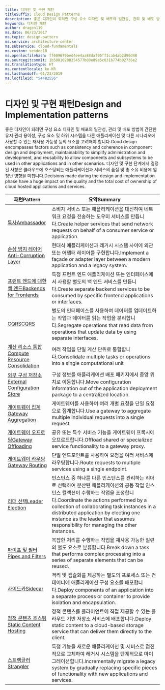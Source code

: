```yaml
---
title: 디자인 및 구현 패턴
titleSuffix: Cloud Design Patterns
description: 좋은 디자인이 되려면 구성 요소 디자인 및 배포의 일관성, 관리 및 배포 방법이 간단한 유지 관리 용이성, 구성 요소 및 하위 시스템을 다른 애플리케이션 및 다른 시나리오에 사용할 수 있는 재사용 가능성 등의 요소를 고려해야 합니다. 디자인 및 구현 단계에서 결정된 사항은 클라우드에 호스팅되는 애플리케이션과 서비스의 품질 및 총 소유 비용에 엄청난 영향을 미칩니다.
keywords: 디자인 패턴
author: dragon119
ms.date: 06/23/2017
ms.topic: design-pattern
ms.service: architecture-center
ms.subservice: cloud-fundamentals
ms.custom: seodec18
ms.openlocfilehash: ff609679bed4ee4aa88daf95ff1cab4ab2d90d48
ms.sourcegitcommit: 1b50810208354577b00e89e5c031b774b02736e2
ms.translationtype: HT
ms.contentlocale: ko-KR
ms.lasthandoff: 01/23/2019
ms.locfileid: "54482556"
---
```

# <a name="design-and-implementation-patterns"></a><span data-ttu-id="68b72-105">디자인 및 구현 패턴</span><span class="sxs-lookup"><span data-stu-id="68b72-105">Design and Implementation patterns</span></span>

<span data-ttu-id="68b72-106">좋은 디자인이 되려면 구성 요소 디자인 및 배포의 일관성, 관리 및 배포 방법이 간단한 유지 관리 용이성, 구성 요소 및 하위 시스템을 다른 애플리케이션 및 다른 시나리오에 사용할 수 있는 재사용 가능성 등의 요소를 고려해야 합니다.</span><span class="sxs-lookup"><span data-stu-id="68b72-106">Good design encompasses factors such as consistency and coherence in component design and deployment, maintainability to simplify administration and development, and reusability to allow components and subsystems to be used in other applications and in other scenarios.</span></span> <span data-ttu-id="68b72-107">디자인 및 구현 단계에서 결정된 사항은 클라우드에 호스팅되는 애플리케이션과 서비스의 품질 및 총 소유 비용에 엄청난 영향을 미칩니다.</span><span class="sxs-lookup"><span data-stu-id="68b72-107">Decisions made during the design and implementation phase have a huge impact on the quality and the total cost of ownership of cloud hosted applications and services.</span></span>

|                                <span data-ttu-id="68b72-108">패턴</span><span class="sxs-lookup"><span data-stu-id="68b72-108">Pattern</span></span>                                 |                                                                                                      <span data-ttu-id="68b72-109">요약</span><span class="sxs-lookup"><span data-stu-id="68b72-109">Summary</span></span>                                                                                                       |
|------------------------------------------------------------------------|--------------------------------------------------------------------------------------------------------------------------------------------------------------------------------------------------------------------|
|                     [<span data-ttu-id="68b72-110">특사</span><span class="sxs-lookup"><span data-stu-id="68b72-110">Ambassador</span></span>](../ambassador.md)                     |                                                         <span data-ttu-id="68b72-111">소비자 서비스 또는 애플리케이션을 대신하여 네트워크 요청을 전송하는 도우미 서비스를 만듭니다.</span><span class="sxs-lookup"><span data-stu-id="68b72-111">Create helper services that send network requests on behalf of a consumer service or application.</span></span>                                                          |
|          [<span data-ttu-id="68b72-112">손상 방지 레이어</span><span class="sxs-lookup"><span data-stu-id="68b72-112">Anti-Corruption Layer</span></span>](../anti-corruption-layer.md)          |                                                               <span data-ttu-id="68b72-113">현대식 애플리케이션과 레거시 시스템 사이에 외관 또는 어댑터 레이어를 구현합니다.</span><span class="sxs-lookup"><span data-stu-id="68b72-113">Implement a façade or adapter layer between a modern application and a legacy system.</span></span>                                                                |
|         [<span data-ttu-id="68b72-114">프런트 엔드에 대한 백 엔드</span><span class="sxs-lookup"><span data-stu-id="68b72-114">Backends for Frontends</span></span>](../backends-for-frontends.md)         |                                                          <span data-ttu-id="68b72-115">특정 프런트 엔드 애플리케이션 또는 인터페이스에서 사용할 별도의 백 엔드 서비스를 만듭니다.</span><span class="sxs-lookup"><span data-stu-id="68b72-115">Create separate backend services to be consumed by specific frontend applications or interfaces.</span></span>                                                          |
|                           [<span data-ttu-id="68b72-116">CQRS</span><span class="sxs-lookup"><span data-stu-id="68b72-116">CQRS</span></span>](../cqrs.md)                           |                                                         <span data-ttu-id="68b72-117">별도의 인터페이스를 사용하여 데이터를 업데이트하는 작업과 데이터를 읽는 작업을 분리합니다.</span><span class="sxs-lookup"><span data-stu-id="68b72-117">Segregate operations that read data from operations that update data by using separate interfaces.</span></span>                                                         |
| [<span data-ttu-id="68b72-118">계산 리소스 통합</span><span class="sxs-lookup"><span data-stu-id="68b72-118">Compute Resource Consolidation</span></span>](../compute-resource-consolidation.md) |                                                                     <span data-ttu-id="68b72-119">여러 작업을 단일 계산 단위로 통합합니다.</span><span class="sxs-lookup"><span data-stu-id="68b72-119">Consolidate multiple tasks or operations into a single computational unit</span></span>                                                                      |
|   [<span data-ttu-id="68b72-120">외부 구성 저장소</span><span class="sxs-lookup"><span data-stu-id="68b72-120">External Configuration Store</span></span>](../external-configuration-store.md)   |                                                        <span data-ttu-id="68b72-121">구성 정보를 애플리케이션 배포 패키지에서 중앙 위치로 이동합니다.</span><span class="sxs-lookup"><span data-stu-id="68b72-121">Move configuration information out of the application deployment package to a centralized location.</span></span>                                                         |
|            [<span data-ttu-id="68b72-122">게이트웨이 집계</span><span class="sxs-lookup"><span data-stu-id="68b72-122">Gateway Aggregation</span></span>](../gateway-aggregation.md)            |                                                                   <span data-ttu-id="68b72-123">게이트웨이를 사용하여 여러 개별 요청을 단일 요청으로 집계합니다.</span><span class="sxs-lookup"><span data-stu-id="68b72-123">Use a gateway to aggregate multiple individual requests into a single request.</span></span>                                                                   |
|             [<span data-ttu-id="68b72-124">게이트웨이 오프로딩</span><span class="sxs-lookup"><span data-stu-id="68b72-124">Gateway Offloading</span></span>](../gateway-offloading.md)             |                                                                      <span data-ttu-id="68b72-125">공유 또는 특수 서비스 기능을 게이트웨이 프록시에 오프로드합니다.</span><span class="sxs-lookup"><span data-stu-id="68b72-125">Offload shared or specialized service functionality to a gateway proxy.</span></span>                                                                       |
|                [<span data-ttu-id="68b72-126">게이트웨이 라우팅</span><span class="sxs-lookup"><span data-stu-id="68b72-126">Gateway Routing</span></span>](../gateway-routing.md)                |                                                                            <span data-ttu-id="68b72-127">단일 엔드포인트를 사용하여 요청을 여러 서비스에 라우팅합니다.</span><span class="sxs-lookup"><span data-stu-id="68b72-127">Route requests to multiple services using a single endpoint.</span></span>                                                                            |
|                [<span data-ttu-id="68b72-128">리더 선택</span><span class="sxs-lookup"><span data-stu-id="68b72-128">Leader Election</span></span>](../leader-election.md)                | <span data-ttu-id="68b72-129">인스턴스 중 하나를 다른 인스턴스를 관리하는 리더로 선택하여 분산된 애플리케이션의 공동 작업 인스턴스 컬렉션이 수행하는 작업을 조정합니다.</span><span class="sxs-lookup"><span data-stu-id="68b72-129">Coordinate the actions performed by a collection of collaborating task instances in a distributed application by electing one instance as the leader that assumes responsibility for managing the other instances.</span></span> |
|              [<span data-ttu-id="68b72-130">파이프 및 필터</span><span class="sxs-lookup"><span data-stu-id="68b72-130">Pipes and Filters</span></span>](../pipes-and-filters.md)              |                                                     <span data-ttu-id="68b72-131">복잡한 처리를 수행하는 작업을 재사용 가능한 일련의 별도 요소로 분류합니다.</span><span class="sxs-lookup"><span data-stu-id="68b72-131">Break down a task that performs complex processing into a series of separate elements that can be reused.</span></span>                                                      |
|                        [<span data-ttu-id="68b72-132">사이드카</span><span class="sxs-lookup"><span data-stu-id="68b72-132">Sidecar</span></span>](../sidecar.md)                        |                                                  <span data-ttu-id="68b72-133">격리 및 캡슐화를 제공하는 별도의 프로세스 또는 컨테이너에 애플리케이션 구성 요소를 배포합니다.</span><span class="sxs-lookup"><span data-stu-id="68b72-133">Deploy components of an application into a separate process or container to provide isolation and encapsulation.</span></span>                                                  |
|         [<span data-ttu-id="68b72-134">정적 콘텐츠 호스팅</span><span class="sxs-lookup"><span data-stu-id="68b72-134">Static Content Hosting</span></span>](../static-content-hosting.md)         |                                                        <span data-ttu-id="68b72-135">정적 콘텐츠를 클라이언트에 직접 제공할 수 있는 클라우드 기반 저장소 서비스에 배포합니다.</span><span class="sxs-lookup"><span data-stu-id="68b72-135">Deploy static content to a cloud-based storage service that can deliver them directly to the client.</span></span>                                                        |
|                      [<span data-ttu-id="68b72-136">스트랭글러</span><span class="sxs-lookup"><span data-stu-id="68b72-136">Strangler</span></span>](../strangler.md)                      |                                         <span data-ttu-id="68b72-137">특정 기능을 새로운 애플리케이션 및 서비스로 점진적으로 교체하여 레거시 시스템을 단계적으로 마이그레이션합니다.</span><span class="sxs-lookup"><span data-stu-id="68b72-137">Incrementally migrate a legacy system by gradually replacing specific pieces of functionality with new applications and services.</span></span>                                          |
